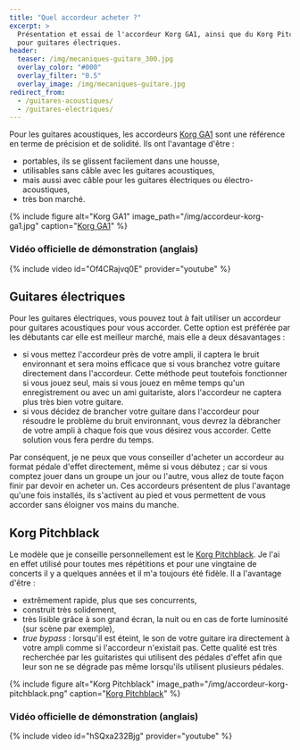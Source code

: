 ```yaml
---
title: "Quel accordeur acheter ?"
excerpt: >
  Présentation et essai de l'accordeur Korg GA1, ainsi que du Korg Pitchblack 
  pour guitares électriques.
header:
  teaser: /img/mecaniques-guitare_300.jpg
  overlay_color: "#000"
  overlay_filter: "0.5"
  overlay_image: /img/mecaniques-guitare.jpg
redirect_from:
  - /guitares-acoustiques/
  - /guitares-electriques/
---
```


Pour les guitares acoustiques, les accordeurs [Korg 
GA1](https://www.secretsdemusiciens.com/liens/korg-ga1/) sont une référence en 
terme de précision et de solidité. Ils ont l'avantage d'être :

- portables, ils se glissent facilement dans une housse,
- utilisables sans câble avec les guitares acoustiques,
- mais aussi avec câble pour les guitares électriques ou électro-acoustiques,
- très bon marché.

{% include figure alt="Korg GA1" image_path="/img/accordeur-korg-ga1.jpg" 
caption="[Korg GA1](https://www.secretsdemusiciens.com/liens/korg-ga1/)" %}

### Vidéo officielle de démonstration (anglais)

{% include video id="Of4CRajvq0E" provider="youtube" %}

## Guitares électriques

Pour les guitares électriques, vous pouvez tout à fait utiliser un accordeur 
pour guitares acoustiques pour vous accorder. Cette option est préférée par les 
débutants car elle est meilleur marché, mais elle a deux désavantages :

- si vous mettez l'accordeur près de votre ampli, il captera le bruit 
environnant et sera moins efficace que si vous branchez votre guitare 
directement dans l'accordeur. Cette méthode peut toutefois fonctionner si vous 
jouez seul, mais si vous jouez en même temps qu'un enregistrement ou avec un 
ami guitariste, alors l'accordeur ne captera plus très bien votre guitare.
- si vous décidez de brancher votre guitare dans l'accordeur pour résoudre le 
problème du bruit environnant, vous devrez la débrancher de votre ampli à 
chaque fois que vous désirez vous accorder. Cette solution vous fera perdre du 
temps.

Par conséquent, je ne peux que vous conseiller d'acheter un accordeur au format 
pédale d'effet directement, même si vous débutez ; car si vous comptez jouer 
dans un groupe un jour ou l'autre, vous allez de toute façon finir par devoir 
en acheter un. Ces accordeurs présentent de plus l'avantage qu'une fois 
installés, ils s'activent au pied et vous permettent de vous accorder sans 
éloigner vos mains du manche.

## Korg Pitchblack

Le modèle que je conseille personnellement est le [Korg 
Pitchblack](https://www.secretsdemusiciens.com/liens/pitchblack-mini/). Je l'ai 
en effet utilisé pour toutes mes répétitions et pour une vingtaine de concerts 
il y a quelques années et il m'a toujours été fidèle. Il a l'avantage d'être :

- extrêmement rapide, plus que ses concurrents,
- construit très solidement,
- très lisible grâce à son grand écran, la nuit ou en cas de forte luminosité 
(sur scène par exemple),
- *true bypass* : lorsqu'il est éteint, le son de votre guitare ira directement 
à votre ampli comme si l'accordeur n'existait pas. Cette qualité est très 
recherchée par les guitaristes qui utilisent des pédales d'effet afin que leur 
son ne se dégrade pas même lorsqu'ils utilisent plusieurs pédales.

{% include figure alt="Korg Pitchblack" 
image_path="/img/accordeur-korg-pitchblack.png" caption="[Korg 
Pitchblack](https://www.secretsdemusiciens.com/liens/pitchblack-mini/)" %}

### Vidéo officielle de démonstration (anglais)

{% include video id="hSQxa232Bjg" provider="youtube" %}
